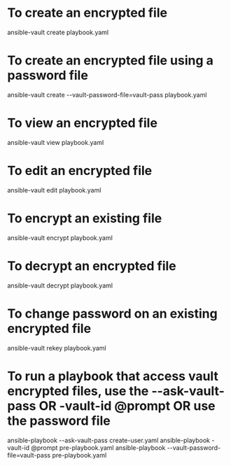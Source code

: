 
# To create an encrypted file
ansible-vault create playbook.yaml

# To create an encrypted file using a password file
ansible-vault create --vault-password-file=vault-pass playbook.yaml

# To view an encrypted file
ansible-vault view playbook.yaml

# To edit an encrypted file
ansible-vault edit playbook.yaml

# To encrypt an existing file
ansible-vault encrypt playbook.yaml

# To decrypt an encrypted file
ansible-vault decrypt playbook.yaml

# To change password on an existing encrypted file
ansible-vault rekey playbook.yaml

# To run a playbook that access vault encrypted files, use the --ask-vault-pass OR -vault-id @prompt OR use the password file
ansible-playbook --ask-vault-pass create-user.yaml
ansible-playbook -vault-id @prompt pre-playbook.yaml
ansible-playbook --vault-password-file=vault-pass pre-playbook.yaml
